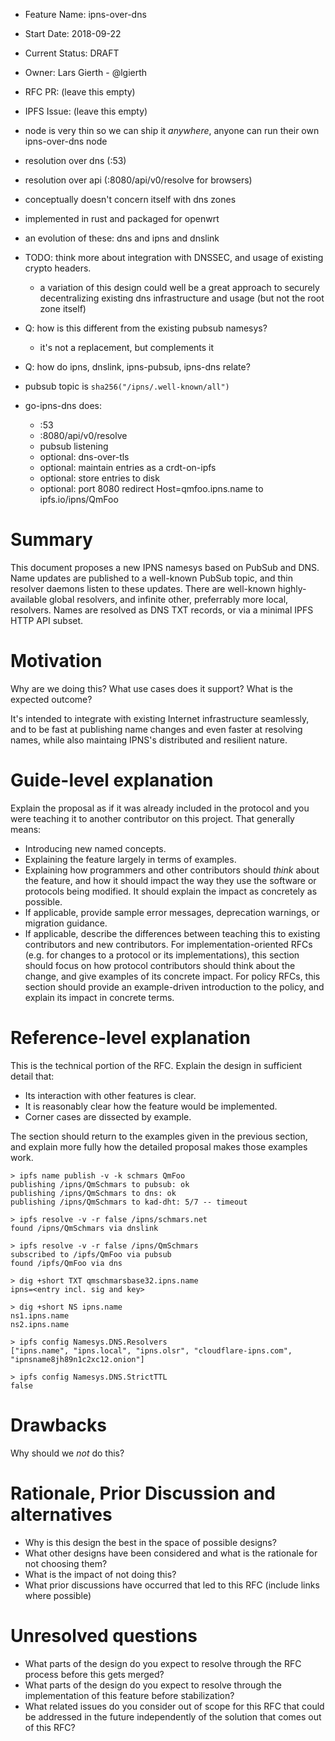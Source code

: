 - Feature Name: ipns-over-dns
- Start Date: 2018-09-22
- Current Status: DRAFT
- Owner: Lars Gierth - @lgierth
- RFC PR: (leave this empty)
- IPFS Issue: (leave this empty)

- node is very thin so we can ship it *anywhere*, anyone can run their own ipns-over-dns node

- resolution over dns (:53)
- resolution over api (:8080/api/v0/resolve for browsers)
- conceptually doesn't concern itself with dns zones
- implemented in rust and packaged for openwrt
- an evolution of these: dns and ipns and dnslink

- TODO: think more about integration with DNSSEC, and usage of existing crypto headers.
  - a variation of this design could well be a great approach to
    securely decentralizing existing dns infrastructure and usage (but not the root zone itself)

- Q: how is this different from the existing pubsub namesys?
  - it's not a replacement, but complements it
- Q: how do ipns, dnslink, ipns-pubsub, ipns-dns relate?

- pubsub topic is `sha256("/ipns/.well-known/all")`
- go-ipns-dns does:
  - :53
  - :8080/api/v0/resolve
  - pubsub listening
  - optional: dns-over-tls
  - optional: maintain entries as a crdt-on-ipfs
  - optional: store entries to disk
  - optional: port 8080 redirect Host=qmfoo.ipns.name to ipfs.io/ipns/QmFoo


# Summary
[summary]: #summary

This document proposes a new IPNS namesys based on PubSub and DNS.
Name updates are published to a well-known PubSub topic,
and thin resolver daemons listen to these updates.
There are well-known highly-available global resolvers,
and infinite other, preferrably more local, resolvers.
Names are resolved as DNS TXT records, or via a minimal IPFS HTTP API subset.


# Motivation
[motivation]: #motivation

Why are we doing this? What use cases does it support? What is the expected outcome?

It's intended to integrate with existing Internet infrastructure seamlessly,
and to be fast at publishing name changes and even faster at resolving names,
while also maintaing IPNS's distributed and resilient nature.



# Guide-level explanation
[guide-level-explanation]: #guide-level-explanation

Explain the proposal as if it was already included in the protocol and you were teaching it to another contributor on this project. That generally means:
- Introducing new named concepts.
- Explaining the feature largely in terms of examples.
- Explaining how programmers and other contributors should *think* about the feature, and how it should impact the way they use the software or protocols being modified. It should explain the impact as concretely as possible.
- If applicable, provide sample error messages, deprecation warnings, or migration guidance.
- If applicable, describe the differences between teaching this to existing contributors and new contributors.
For implementation-oriented RFCs (e.g. for changes to a protocol or its implementations), this section should focus on how protocol contributors should think about the change, and give examples of its concrete impact. For policy RFCs, this section should provide an example-driven introduction to the policy, and explain its impact in concrete terms.


# Reference-level explanation
[reference-level-explanation]: #reference-level-explanation

This is the technical portion of the RFC. Explain the design in sufficient detail that:
- Its interaction with other features is clear.
- It is reasonably clear how the feature would be implemented.
- Corner cases are dissected by example.

The section should return to the examples given in the previous section, and explain more fully how the detailed proposal makes those examples work.

```
> ipfs name publish -v -k schmars QmFoo
publishing /ipns/QmSchmars to pubsub: ok
publishing /ipns/QmSchmars to dns: ok
publishing /ipns/QmSchmars to kad-dht: 5/7 -- timeout

> ipfs resolve -v -r false /ipns/schmars.net
found /ipns/QmSchmars via dnslink

> ipfs resolve -v -r false /ipns/QmSchmars
subscribed to /ipfs/QmFoo via pubsub
found /ipfs/QmFoo via dns

```

```
> dig +short TXT qmschmarsbase32.ipns.name
ipns=<entry incl. sig and key>

> dig +short NS ipns.name
ns1.ipns.name
ns2.ipns.name

> ipfs config Namesys.DNS.Resolvers
["ipns.name", "ipns.local", "ipns.olsr", "cloudflare-ipns.com", "ipnsname8jh89n1c2xc12.onion"]

> ipfs config Namesys.DNS.StrictTTL
false

```


# Drawbacks
[drawbacks]: #drawbacks

Why should we *not* do this?


# Rationale, Prior Discussion and alternatives

[alternatives]: #alternatives
- Why is this design the best in the space of possible designs?
- What other designs have been considered and what is the rationale for not choosing them?
- What is the impact of not doing this?
- What prior discussions have occurred that led to this RFC (include links where possible)


# Unresolved questions
[unresolved]: #unresolved-questions

- What parts of the design do you expect to resolve through the RFC process before this gets merged?
- What parts of the design do you expect to resolve through the implementation of this feature before stabilization?
- What related issues do you consider out of scope for this RFC that could be addressed in the future independently of the solution that comes out of this RFC?
